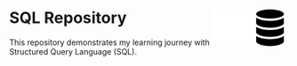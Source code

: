 # SQL Repository <img src="https://github.com/englands/SQL/blob/main/SQL-icon-black.svg" alt="SQL Icon by meaicon on Flaticon" width=70 align=right prefers-color-scheme: light> <img src="https://github.com/englands/SQL/blob/main/SQL-icon-white.svg" alt="SQL Icon by meaicon on Flaticon" width=70 align=right prefers-color-scheme: dark>

This repository demonstrates my learning journey with Structured Query Language (SQL).

